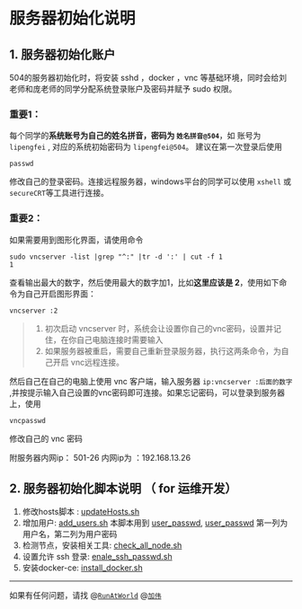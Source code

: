 # 服务器初始化说明
## 1. 服务器初始化账户
504的服务器初始化时，将安装 sshd ，docker ，vnc 等基础环境，同时会给刘老师和庞老师的同学分配系统登录账户及密码并赋予 sudo 权限。    

### **重要1**：
每个同学的**系统账号为自己的姓名拼音，密码为 `姓名拼音@504`**，如
账号为 `lipengfei` , 对应的系统初始密码为 `lipengfei@504`。     建议在第一次登录后使用
```
passwd
```
修改自己的登录密码。连接远程服务器，windows平台的同学可以使用 `xshell` 或 `secureCRT`等工具进行连接。     

### **重要2**：
如果需要用到图形化界面，请使用命令
```
sudo vncserver -list |grep "^:" |tr -d ':' | cut -f 1
1
```
查看输出最大的数字，然后使用最大的数字加1，比如**这里应该是 2**，使用如下命令为自己开启图形界面：
```
vncserver :2
```
>1. 初次启动 vncserver 时，系统会让设置你自己的vnc密码，设置并记住，在你自己电脑连接时需要输入  
>2. 如果服务器被重启，需要自己重新登录服务器，执行这两条命令，为自己开启 vnc远程连接。

然后自己在自己的电脑上使用 vnc 客户端，输入服务器 `ip:vncserver :后面的数字` ,并按提示输入自己设置的vnc密码即可连接。如果忘记密码，可以登录到服务器上，使用
```
vncpasswd
```
修改自己的 vnc 密码

附服务器内网ip：
501-26 内网ip为 ：192.168.13.26
## 2. 服务器初始化脚本说明 （ for 运维开发）
1. 修改hosts脚本 : [updateHosts.sh](updateHosts.sh)
2. 增加用户: [add_users.sh](add_users.sh)  本脚本用到 [user_passwd](user_passwd), [user_passwd](user_passwd) 第一列为用户名，第二列为用户密码
3. 检测节点，安装相关工具: [check_all_node.sh](check_all_node.sh)
4. 设置允许 ssh 登录: [enale_ssh_passwd.sh](enale_ssh_passwd.sh)
5. 安装docker-ce: [install_docker.sh](install_docker.sh)

-------
如果有任何问题，请找 @[`RunAtWorld`](https://github.com/RunAtWorld)   @[`加伟`](https://github.com/1846263444)   
